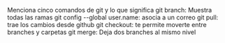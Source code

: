 Menciona cinco comandos de git y lo que significa
git branch: Muestra todas las ramas
git config --global user.name: asocia a un correo
git pull: trae los cambios desde github
git checkout: te permite moverte entre branches y carpetas
git merge: Deja dos branches al mismo nivel

